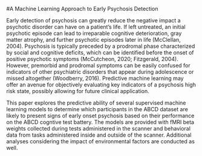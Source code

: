 #A Machine Learning Approach to Early Psychosis Detection

Early detection of psychosis can greatly reduce the negative impact a psychotic disorder can have on a patient’s life. If left untreated, an initial psychotic episode can lead to irreparable cognitive deterioration, gray matter atrophy, and further psychotic episodes later in life (McClellan, 2004). Psychosis is typically preceded by a prodromal phase characterized by social and cognitive deficits, which can be identified before the onset of positive psychotic symptoms (McCutcheon, 2020; Fitzgerald, 2004). However, premorbid and prodromal symptoms can be easily confused for indicators of other psychiatric disorders that appear during adolescence or missed altogether (Woodberry, 2016). Predictive machine learning may offer an avenue for objectively evaluating key indicators of a psychosis high risk state, possibly allowing for future clinical application.

This paper explores the predictive ability of several supervised machine learning models to determine which participants in the ABCD dataset are likely to present signs of early onset psychosis based on their performance on the ABCD cogntive test battery. The models are provided with fMRI beta weights collected during tests administered in the scanner and behavioral data from tasks administered inside and outside of the scanner. Additional analyses considering the impact of environmental factors are conducted as well. 
